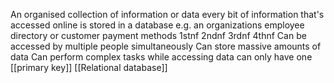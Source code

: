 An organised collection of information or data
every bit of information that's accessed online is stored in a database
e.g. an organizations employee directory or customer payment methods
1stnf 2ndnf 3rdnf 4thnf
Can be accessed by multiple people simultaneously 
Can store massive amounts of data
Can perform complex tasks while accessing data
can only have one [[primary key]] 
[[Relational database]]
